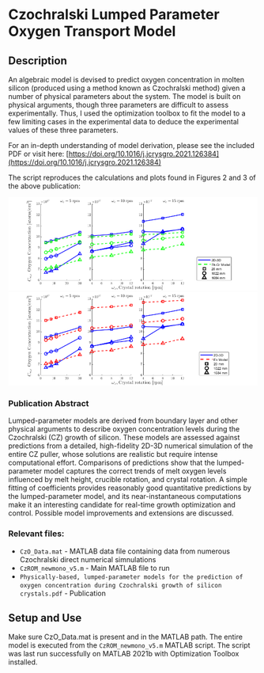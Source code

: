 # Czochralski Lumped Parameter Oxygen Transport Model

## Description

An algebraic model is devised to predict oxygen concentration in molten silicon (produced using a method known as Czochralski method) given a number of physical parameters about the system.  The model is built on physical arguments, though three parameters are difficult to assess experimentally.  Thus, I used the optimization toolbox to fit the model to a few limiting cases in the experimental data to deduce the experimental values of these three parameters.

For an in-depth understanding of model derivation, please see the included PDF or visit here: [https://doi.org/10.1016/j.jcrysgro.2021.126384](https://doi.org/10.1016/j.jcrysgro.2021.126384)

The script reproduces the calculations and plots found in Figures 2 and 3 of the above publication:

![Ekman-Grashof model](./EkGrPlot.png)
![Ekman model](./EkPlot.png)

### Publication Abstract

Lumped-parameter models are derived from boundary layer and other physical arguments to describe oxygen concentration levels during the Czochralski (CZ) growth of silicon. These models are assessed against predictions from a detailed, high-fidelity 2D-3D numerical simulation of the entire CZ puller, whose solutions are realistic but require intense computational effort. Comparisons of predictions show that the lumped-parameter model captures the correct trends of melt oxygen levels influenced by melt height, crucible rotation, and crystal rotation. A simple fitting of coefficients provides reasonably good quantitative predictions by the lumped-parameter model, and its near-instantaneous computations make it an interesting candidate for real-time growth optimization and control. Possible model improvements and extensions are discussed.

### Relevant files:
- `CzO_Data.mat` - MATLAB data file containing data from numerous Czochralski direct numerical simnulations
- `CzROM_newmono_v5.m` - Main MATLAB file to run
- `Physically-based, lumped-parameter models for the prediction of oxygen concentration during Czochralski growth of silicon crystals.pdf` - Publication 

## Setup and Use

Make sure CzO_Data.mat is present and in the MATLAB path.  The entire model is executed from the `CzROM_newmono_v5.m` MATLAB script.  The script was last run successfully on MATLAB 2021b with Optimization Toolbox installed.  
